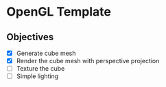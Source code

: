 # OpenGL Template

## Objectives

- [x] Generate cube mesh
- [x] Render the cube mesh with perspective projection
- [ ] Texture the cube
- [ ] Simple lighting
